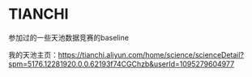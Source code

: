 # TIANCHI
参加过的一些天池数据竞赛的baseline

我的天池主页：https://tianchi.aliyun.com/home/science/scienceDetail?spm=5176.12281920.0.0.62193f74CGChzb&userId=1095279604977